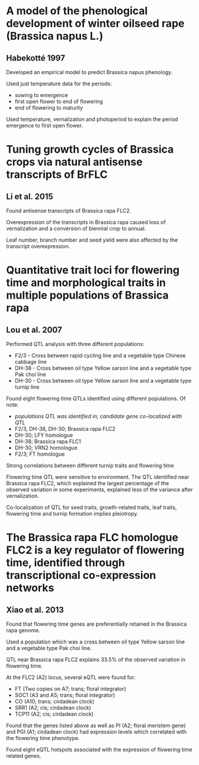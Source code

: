 A model of the phenological development of winter oilseed rape (Brassica napus L.)
==================================================================================
Habekotté 1997
--------------
Developed an empirical model to predict Brassica napus phenology.

Used just temperature data for the periods:
  + sowing to emergence
  + first open flower to end of flowering
  + end of flowering to maturity

Used temperature, vernalization and photoperiod to explain the period emergence to first open flower.


Tuning growth cycles of Brassica crops via natural antisense transcripts of BrFLC
=================================================================================
Li et al. 2015
--------------
Found antisense transcripts of Brassica rapa FLC2.

Overexpression of the transcripts in Brassica rapa caused loss of vernalization and a conversion of biennial crop to annual.

Leaf number, branch number and seed yield were also affected by the transcript overexpression.


Quantitative trait loci for flowering time and morphological traits in multiple populations of Brassica rapa
============================================================================================================
Lou et al. 2007
---------------
Performed QTL analysis with three different populations:
  + F2/3 - Cross between rapid cycling line and a vegetable type Chinese cabbage line
  + DH-38 - Cross between oil type Yellow sarson line and a vegetable type Pak choi line
  + DH-30 - Cross between oil type Yellow sarson line and a vegetable type turnip line

Found eight flowering time QTLs identified using different populations. Of note:
  + *populations QTL was identified in; candidate gene co-localized with QTL*
  + F2/3, DH-38, DH-30; Brassica rapa FLC2
  + DH-30; LFY homologue
  + DH-38; Brassica rapa FLC1
  + DH-30; VRN2 homologue
  + F2/3; FT homologue

Strong correlations between different turnip traits and flowering time

Flowering time QTL were sensitive to environment. The QTL identified near Brassica rapa FLC2, which explained the largest percentage of the observed variation in some experiments, explained less of the variance after vernalization.
  
Co-localization of QTL for seed traits, growth-related traits, leaf traits, flowering time and turnip formation implies pleiotropy.


The Brassica rapa FLC homologue FLC2 is a key regulator of flowering time, identified through transcriptional co-expression networks
====================================================================================================================================
Xiao et al. 2013
----------------
Found that flowering time genes are preferentially retained in the Brassica rapa genome.

Used a population which was a cross between oil type Yellow sarson line and a vegetable type Pak choi line.

QTL near Brassica rapa FLC2 explains 33.5% of the observed variation in flowering time.

At the FLC2 (A2) locus, several eQTL were found for:
  + FT (Two copies on A7; trans; floral integrator)
  + SOC1 (A3 and A5; trans; floral integrator)
  + CO (A10; trans; cirdadean clock)
  + SRR1 (A2; cis; cirdadean clock)
  + TCP11 (A2; cis; cirdadean clock)

Found that the genes listed above as well as PI (A2; floral meristem gene) and PGI (A1; cirdadean clock) had expression levels which correlated with the flowering time phenotype.

Found eight eQTL hotspots associated with the expression of flowering time related genes.
